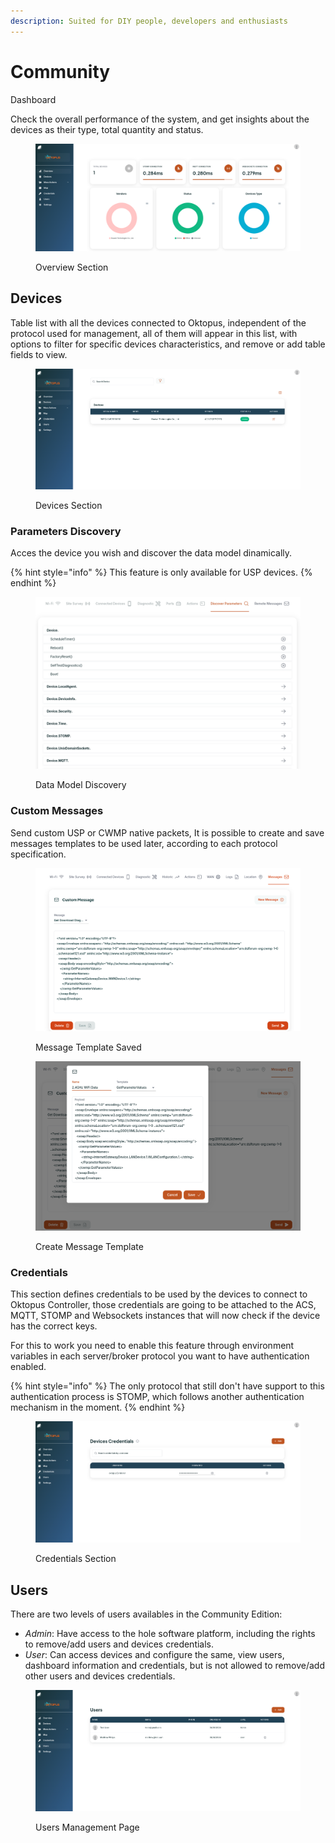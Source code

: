 ```yaml
---
description: Suited for DIY people, developers and enthusiasts
---
```


# Community

Dashboard

Check the overall performance of the system, and get insights about the devices as their type, total quantity and status.

<figure><img src="../../.gitbook/assets/image (3) (1) (1).png" alt=""><figcaption><p>Overview Section</p></figcaption></figure>

## Devices

Table list with all the devices connected to Oktopus, independent of the protocol used for management, all of them will appear in this list, with options to filter for specific devices characteristics, and remove or add table fields to view.

<figure><img src="../../.gitbook/assets/image (8) (1).png" alt=""><figcaption><p>Devices Section</p></figcaption></figure>

### Parameters Discovery

Acces the device you wish and discover the data model dinamically.

{% hint style="info" %}
This feature is only available for USP devices.
{% endhint %}

<figure><img src="../../.gitbook/assets/image (21).png" alt=""><figcaption><p>Data Model Discovery</p></figcaption></figure>

### Custom Messages

Send custom USP or CWMP native packets, It is possible to create and save messages templates to be used later, according to each protocol specification.

<figure><img src="../../.gitbook/assets/image (3).png" alt=""><figcaption><p>Message Template Saved</p></figcaption></figure>

<figure><img src="../../.gitbook/assets/image (1).png" alt=""><figcaption><p>Create Message Template</p></figcaption></figure>

### Credentials

This section defines credentials to be used by the devices to connect to Oktopus Controller, those credentials are going to be attached to the ACS, MQTT, STOMP and Websockets instances that will now check if the device has the correct keys.

For this to work you need to enable this feature through environment variables in each server/broker protocol you want to have authentication enabled.&#x20;

{% hint style="info" %}
The only protocol that still don't have support to this authentication process is STOMP, which follows another authentication mechanism in the moment.
{% endhint %}

<figure><img src="../../.gitbook/assets/image (12).png" alt=""><figcaption><p>Credentials Section</p></figcaption></figure>

## Users

There are two levels of users availables in the Community Edition:

* _Admin_: Have access to the hole software platform, including the rights to remove/add users and devices credentials.
* _User_: Can access devices and configure the same, view users, dashboard information and credentials, but is not allowed to remove/add other users and devices credentials.

<figure><img src="../../.gitbook/assets/image (14).png" alt=""><figcaption><p>Users Management Page</p></figcaption></figure>
